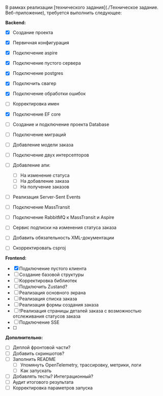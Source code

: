 В рамках реализации [технического задания](./Техническое задание. Веб-приложение), требуется выполнить следующее:

**Backend:**
- [x] Создание проекта
- [x] Первичная конфигурация
- [x] Подключение aspire
- [x] Подключение пустого сервера
- [x] Подключение postgres
- [x] Подключить свагер
- [x] Подключение обработки ошибок
- [ ] Корректировка имен
- [x] Подключение EF core
- [ ] Создание и подключение проекта Database
- [ ] Подключение миграций
- [ ] Добавление модели заказа
- [ ] Подключение двух интерсепторов
- [ ] Добавление апи:
	- [ ] На изменение статуса
	- [ ] На добавление заказа
	- [ ] На получение заказов
- [ ] Реализация Server-Sent Events
- [ ] Подключение MassTransit
- [ ] Подключение RabbitMQ к MassTransit и Aspire
- [ ] Сервис подписки на изменения статуса заказа
- [ ] Добавить обязательность XML-документации
- [ ] Скорректировать csproj


**Frontend:**
- [x] Подключение пустого клиента
- [ ] Создание базовой структуры
- [ ] Корректировка библиотек
- [ ] Подключить Zustand?
- [ ] Реализация основного экрана
- [ ] Реализация списка заказа
- [ ] Реализация формы создания заказа
- [ ] !Реализация страницы деталей заказа с возможностью отслеживания статусов заказа
- [ ] Подключение SSE
- [ ] 

**Дополнительно:**
- [ ] Деплой фронтовой части?
- [ ] Добавить скриншотов?
- [ ] Заполнить README
	- [ ] Упомянуть OpenTelemetry, трассировку, метрики, логи
	- [ ] Как запускать
- [ ] Добавлять тесты? Интеграционный?
- [ ] Аудит итогового результата
- [ ] Корректировка параметров запуска